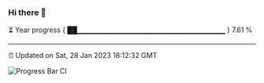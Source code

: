 ### Hi there 👋

⏳ Year progress { ██▁▁▁▁▁▁▁▁▁▁▁▁▁▁▁▁▁▁▁▁▁▁▁▁▁▁▁▁ } 7.61 %

---

⏰ Updated on Sat, 28 Jan 2023 18:12:32 GMT

![Progress Bar CI](https://github.com/liununu/liununu/workflows/Progress%20Bar%20CI/badge.svg)
